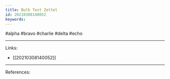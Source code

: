 ```yaml
---
title: Bulk Test Zettel
id: 20210308140052
keywords:
---
```

#alpha #bravo #charlie #delta #echo

---
Links:

- [[20210308140052]]

---
References:
